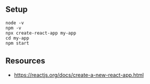 
## Setup
```
node -v
npm -v
npx create-react-app my-app
cd my-app
npm start
```

## Resources
- https://reactjs.org/docs/create-a-new-react-app.html